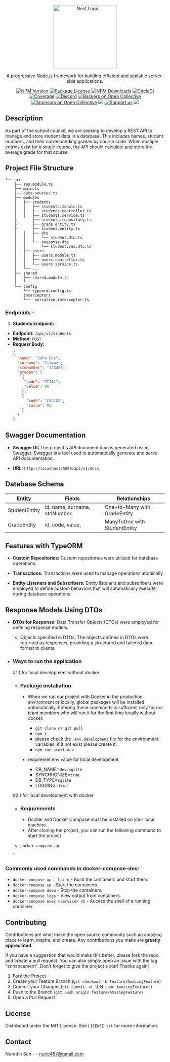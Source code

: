 <p align="center">
  <a href="http://nestjs.com/" target="blank"><img src="https://nestjs.com/img/logo-small.svg" width="200" alt="Nest Logo" /></a>
</p>

[circleci-image]: https://img.shields.io/circleci/build/github/nestjs/nest/master?token=abc123def456
[circleci-url]: https://circleci.com/gh/nestjs/nest

  <p align="center">A progressive <a href="http://nodejs.org" target="_blank">Node.js</a> framework for building efficient and scalable server-side applications.</p>
    <p align="center">
<a href="https://www.npmjs.com/~nestjscore" target="_blank"><img src="https://img.shields.io/npm/v/@nestjs/core.svg" alt="NPM Version" /></a>
<a href="https://www.npmjs.com/~nestjscore" target="_blank"><img src="https://img.shields.io/npm/l/@nestjs/core.svg" alt="Package License" /></a>
<a href="https://www.npmjs.com/~nestjscore" target="_blank"><img src="https://img.shields.io/npm/dm/@nestjs/common.svg" alt="NPM Downloads" /></a>
<a href="https://circleci.com/gh/nestjs/nest" target="_blank"><img src="https://img.shields.io/circleci/build/github/nestjs/nest/master" alt="CircleCI" /></a>
<a href="https://coveralls.io/github/nestjs/nest?branch=master" target="_blank"><img src="https://coveralls.io/repos/github/nestjs/nest/badge.svg?branch=master#9" alt="Coverage" /></a>
<a href="https://discord.gg/G7Qnnhy" target="_blank"><img src="https://img.shields.io/badge/discord-online-brightgreen.svg" alt="Discord"/></a>
<a href="https://opencollective.com/nest#backer" target="_blank"><img src="https://opencollective.com/nest/backers/badge.svg" alt="Backers on Open Collective" /></a>
<a href="https://opencollective.com/nest#sponsor" target="_blank"><img src="https://opencollective.com/nest/sponsors/badge.svg" alt="Sponsors on Open Collective" /></a>
  <a href="https://paypal.me/kamilmysliwiec" target="_blank"><img src="https://img.shields.io/badge/Donate-PayPal-ff3f59.svg"/></a>
    <a href="https://opencollective.com/nest#sponsor"  target="_blank"><img src="https://img.shields.io/badge/Support%20us-Open%20Collective-41B883.svg" alt="Support us"></a>
  <a href="https://twitter.com/nestframework" target="_blank"><img src="https://img.shields.io/twitter/follow/nestframework.svg?style=social&label=Follow"></a>
</p>
 
## Description

As part of the school council, we are seeking to develop a REST API to manage and store student data in a database. This includes names, student numbers, and their corresponding grades by course code. When multiple entries exist for a single course, the API should calculate and store the average grade for that course. 


## Project File Structure

```
└── src
    ├── app.module.ts
    ├── main.ts
    ├── data-sources.ts
    ├── modules
    │   ├── students
    │   │   ├── students.module.ts
    │   │   ├── students.controller.ts
    │   │   ├── students.service.ts
    ├       ├── students.repository.ts
    ├       ├── grade.entity.ts
    ├       ├── student.entity.ts
    │   │   ├── dto
    │   │   │   └── student.dto.ts
    │   │   └── response-dto
    │   │       └── student.res.dto.ts
    │   ├── users
    │   │   ├── users.module.ts
    │   │   ├── users.controller.ts
    │   │   └── users.service.ts
    │   └── ...
    ├── shared
    │   ├── shared.module.ts
    │   └── ...
    └── config
        └── typeorm.config.ts
        interceptors
        └──  serialize.interceptor.ts
```

### Endpoints -

1. **Students Endpoint:**
  - **Endpoint:**   `/api/v1/students`
  - **Method:**     `POST`
  - **Request Body:** 
    ```json
    {
      "name": "John Doe",
      "surname": "Yilmaz", 
      "stdNumber": "123456",
      "grades": [
        {
         "code": "MT101", 
         "value": 90 
        },
        {
          "code": "CSC102",
          "value": 80
        }
      ]
    }
    ```


## Swagger Documentation

- **Swagger UI:** The project's API documentation is generated using Swagger. Swagger is a tool used to automatically generate and serve API documentation.  

-  **URL:** `http://localhost:5000/api/v1/docs`

## Database Schema  

  | Entity        | Fields                                                      | Relationships                                      |
  |---------------|-------------------------------------------------------------|----------------------------------------------------|
  | StudentEntity    | id, name, surname, stdNumber,  |  One-to-Many with GradeEntity  | 
  | GradeEntity   | id, code, value,   | ManyToOne with StudentEntity | 
 

 ## Features with TypeORM

- **Custom Repositories:** Custom repositories were utilized for database operations.

- **Transactions:** Transactions were used to manage operations atomically.

- **Entity Listeners and Subscribers:** Entity listeners and subscribers were employed to define custom behaviors that will automatically execute during database operations.


## Response Models Using DTOs

- **DTOs for Response:** Data Transfer Objects (DTOs) were employed for defining response models.

  - Objects specified in DTOs: The objects defined in DTOs were returned as responses, providing a structured and tailored data format to clients.

   
- ### Ways to run the application
    #1:) for local development without docker

    - ### Package installation
        - When we run our project with Docker in the production environment or locally, global packages will be installed automatically. Entering these commands is sufficient only for our team members who will run it for the first time locally without docker.
            - ``git clone or git pull``
            - ``npm i``
            - please check the `.env.development` file for the environment variables. if it not exist please create it.
            - ``npm run start:dev``

        - requiremet env value for local development
           - DB_NAME=`dev.sqlite`
           - SYNCHRONIZE=`true`
           - DB_TYPE=`sqlite`
           - LOGGING=`true`
             
       
    #2:) for local development with docker
    
    - ### Requirements
        - Docker and Docker Compose must be installed on your local machine.
        - After cloning the project, you can run the following command to start the project.
        
    - ``docker-compose up``
    
    ``



### Commonly used commands in docker-compose-dev:
- `docker-compose up --build` - Build the containers and start them.
- `docker-compose up` - Start the containers.
- `docker-compose down` - Stop the containers.
- `docker-compose logs` - View output from containers.
- `docker-compose exec <service> sh` - Access the shell of a running container.
 


<!-- CONTRIBUTING -->
## Contributing

Contributions are what make the open source community such an amazing place to learn, inspire, and create. Any contributions you make are **greatly appreciated**.

If you have a suggestion that would make this better, please fork the repo and create a pull request. You can also simply open an issue with the tag "enhancement".
Don't forget to give the project a star! Thanks again!

1. Fork the Project
2. Create your Feature Branch (`git checkout -b feature/AmazingFeature`)
3. Commit your Changes (`git commit -m 'Add some AmazingFeature'`)
4. Push to the Branch (`git push origin feature/AmazingFeature`)
5. Open a Pull Request
 

<!-- LICENSE -->
## License

Distributed under the MIT License. See `LICENSE.txt` for more information.



<!-- CONTACT -->
## Contact

Nurettin Şen - [ ](gmail.com) - nurie487@gmail.com
 

 